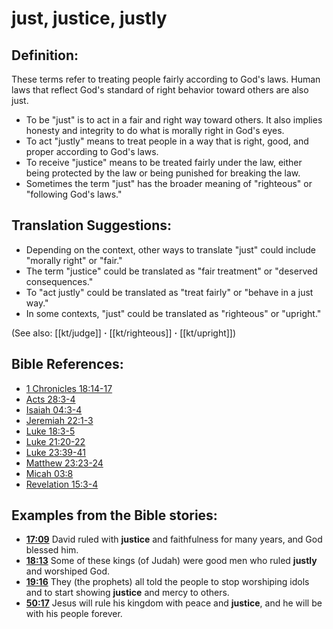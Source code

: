 # just, justice, justly #

## Definition: ##

These terms refer to treating people fairly according to God's laws. Human laws that reflect God's standard of right behavior toward others are also just.

* To be "just" is to act in a fair and right way toward others. It also implies honesty and integrity to do what is morally right in God's eyes.
* To act "justly" means to treat people in a way that is right, good, and proper according to God's laws.
* To receive "justice" means to be treated fairly under the law, either being protected by the law or being punished for breaking the law.
* Sometimes the term "just" has the broader meaning of "righteous" or "following God's laws."

## Translation Suggestions: ##

* Depending on the context, other ways to translate "just" could include "morally right" or "fair."
* The term "justice" could be translated as "fair treatment" or "deserved consequences."
* To "act justly" could be translated as "treat fairly" or "behave in a just way."
* In some contexts, "just" could be translated as "righteous" or "upright."

(See also: [[kt/judge]] **·** [[kt/righteous]] **·** [[kt/upright]])

## Bible References: ##

* [1 Chronicles 18:14-17](en/tn/1ch/help/18/14)
* [Acts 28:3-4](en/tn/act/help/28/03)
* [Isaiah 04:3-4](en/tn/isa/help/04/03)
* [Jeremiah 22:1-3](en/tn/jer/help/22/01)
* [Luke 18:3-5](en/tn/luk/help/18/03)
* [Luke 21:20-22](en/tn/luk/help/21/20)
* [Luke 23:39-41](en/tn/luk/help/23/39)
* [Matthew 23:23-24](en/tn/mat/help/23/23)
* [Micah 03:8](en/tn/mic/help/03/08)
* [Revelation 15:3-4](en/tn/rev/help/15/03)

## Examples from the Bible stories: ##

* __[17:09](en/tn/obs/help/17/09)__ David ruled with __justice__  and faithfulness for many years, and God blessed him.
* __[18:13](en/tn/obs/help/18/13)__ Some of these kings (of Judah) were good men who ruled __justly__  and worshiped God.
* __[19:16](en/tn/obs/help/19/16)__ They (the prophets) all told the people to stop worshiping idols and to start showing __justice__  and mercy to others.
* __[50:17](en/tn/obs/help/50/17)__ Jesus will rule his kingdom with peace and __justice__, and he will be with his people forever.